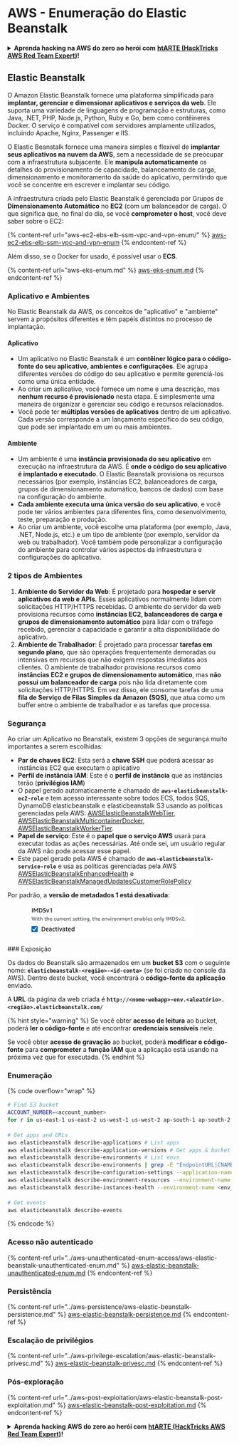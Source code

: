# AWS - Enumeração do Elastic Beanstalk

<details>

<summary><strong>Aprenda hacking na AWS do zero ao herói com</strong> <a href="https://training.hacktricks.xyz/courses/arte"><strong>htARTE (HackTricks AWS Red Team Expert)</strong></a><strong>!</strong></summary>

Outras maneiras de apoiar o HackTricks:

* Se você quiser ver sua **empresa anunciada no HackTricks** ou **baixar o HackTricks em PDF** Confira os [**PLANOS DE ASSINATURA**](https://github.com/sponsors/carlospolop)!
* Adquira o [**swag oficial PEASS & HackTricks**](https://peass.creator-spring.com)
* Descubra [**A Família PEASS**](https://opensea.io/collection/the-peass-family), nossa coleção exclusiva de [**NFTs**](https://opensea.io/collection/the-peass-family)
* **Junte-se ao** 💬 [**grupo Discord**](https://discord.gg/hRep4RUj7f) ou ao [**grupo telegram**](https://t.me/peass) ou **siga-nos** no **Twitter** 🐦 [**@hacktricks\_live**](https://twitter.com/hacktricks\_live)**.**
* **Compartilhe seus truques de hacking enviando PRs para o** [**HackTricks**](https://github.com/carlospolop/hacktricks) e [**HackTricks Cloud**](https://github.com/carlospolop/hacktricks-cloud) github repos.

</details>

## Elastic Beanstalk

O Amazon Elastic Beanstalk fornece uma plataforma simplificada para **implantar, gerenciar e dimensionar aplicativos e serviços da web**. Ele suporta uma variedade de linguagens de programação e estruturas, como Java, .NET, PHP, Node.js, Python, Ruby e Go, bem como contêineres Docker. O serviço é compatível com servidores amplamente utilizados, incluindo Apache, Nginx, Passenger e IIS.

O Elastic Beanstalk fornece uma maneira simples e flexível de **implantar seus aplicativos na nuvem da AWS**, sem a necessidade de se preocupar com a infraestrutura subjacente. Ele **manipula automaticamente** os detalhes do provisionamento de capacidade, balanceamento de carga, dimensionamento e monitoramento da saúde do aplicativo, permitindo que você se concentre em escrever e implantar seu código.

A infraestrutura criada pelo Elastic Beanstalk é gerenciada por Grupos de **Dimensionamento Automático** no **EC2** (com um balanceador de carga). O que significa que, no final do dia, se você **comprometer o host**, você deve saber sobre o EC2:

{% content-ref url="aws-ec2-ebs-elb-ssm-vpc-and-vpn-enum/" %}
[aws-ec2-ebs-elb-ssm-vpc-and-vpn-enum](aws-ec2-ebs-elb-ssm-vpc-and-vpn-enum/)
{% endcontent-ref %}

Além disso, se o Docker for usado, é possível usar o **ECS**.

{% content-ref url="aws-eks-enum.md" %}
[aws-eks-enum.md](aws-eks-enum.md)
{% endcontent-ref %}

### Aplicativo e Ambientes

No Elastic Beanstalk da AWS, os conceitos de "aplicativo" e "ambiente" servem a propósitos diferentes e têm papéis distintos no processo de implantação.

#### Aplicativo

* Um aplicativo no Elastic Beanstalk é um **contêiner lógico para o código-fonte do seu aplicativo, ambientes e configurações**. Ele agrupa diferentes versões do código do seu aplicativo e permite gerenciá-los como uma única entidade.
* Ao criar um aplicativo, você fornece um nome e uma descrição, mas **nenhum recurso é provisionado** nesta etapa. É simplesmente uma maneira de organizar e gerenciar seu código e recursos relacionados.
* Você pode ter **múltiplas versões de aplicativos** dentro de um aplicativo. Cada versão corresponde a um lançamento específico do seu código, que pode ser implantado em um ou mais ambientes.

#### Ambiente

* Um ambiente é uma **instância provisionada do seu aplicativo** em execução na infraestrutura da AWS. É **onde o código do seu aplicativo é implantado e executado**. O Elastic Beanstalk provisiona os recursos necessários (por exemplo, instâncias EC2, balanceadores de carga, grupos de dimensionamento automático, bancos de dados) com base na configuração do ambiente.
* **Cada ambiente executa uma única versão do seu aplicativo**, e você pode ter vários ambientes para diferentes fins, como desenvolvimento, teste, preparação e produção.
* Ao criar um ambiente, você escolhe uma plataforma (por exemplo, Java, .NET, Node.js, etc.) e um tipo de ambiente (por exemplo, servidor da web ou trabalhador). Você também pode personalizar a configuração do ambiente para controlar vários aspectos da infraestrutura e configurações do aplicativo.

### 2 tipos de Ambientes

1. **Ambiente do Servidor da Web**: É projetado para **hospedar e servir aplicativos da web e APIs**. Esses aplicativos normalmente lidam com solicitações HTTP/HTTPS recebidas. O ambiente do servidor da web provisiona recursos como **instâncias EC2, balanceadores de carga e grupos de dimensionamento automático** para lidar com o tráfego recebido, gerenciar a capacidade e garantir a alta disponibilidade do aplicativo.
2. **Ambiente de Trabalhador**: É projetado para processar **tarefas em segundo plano**, que são operações frequentemente demoradas ou intensivas em recursos que não exigem respostas imediatas aos clientes. O ambiente de trabalhador provisiona recursos como **instâncias EC2 e grupos de dimensionamento automático**, mas **não possui um balanceador de carga** pois não lida diretamente com solicitações HTTP/HTTPS. Em vez disso, ele consome tarefas de uma **fila de Serviço de Filas Simples da Amazon (SQS)**, que atua como um buffer entre o ambiente de trabalhador e as tarefas que processa.

### Segurança

Ao criar um Aplicativo no Beanstalk, existem 3 opções de segurança muito importantes a serem escolhidas:

* **Par de chaves EC2**: Esta será a **chave SSH** que poderá acessar as instâncias EC2 que executam o aplicativo
* **Perfil de instância IAM**: Este é o **perfil de instância** que as instâncias terão (**privilégios IAM**)
* O papel gerado automaticamente é chamado de **`aws-elasticbeanstalk-ec2-role`** e tem acesso interessante sobre todos ECS, todos SQS, DynamoDB elasticbeanstalk e elasticbeanstalk S3 usando as políticas gerenciadas pela AWS: [AWSElasticBeanstalkWebTier](https://us-east-1.console.aws.amazon.com/iam/home#/policies/arn:aws:iam::aws:policy/AWSElasticBeanstalkWebTier), [AWSElasticBeanstalkMulticontainerDocker](https://us-east-1.console.aws.amazon.com/iam/home#/policies/arn:aws:iam::aws:policy/AWSElasticBeanstalkMulticontainerDocker), [AWSElasticBeanstalkWorkerTier](https://us-east-1.console.aws.amazon.com/iam/home#/policies/arn:aws:iam::aws:policy/AWSElasticBeanstalkWorkerTier).
* **Papel de serviço**: Este é o **papel que o serviço AWS** usará para executar todas as ações necessárias. Até onde sei, um usuário regular da AWS não pode acessar esse papel.
* Este papel gerado pela AWS é chamado de **`aws-elasticbeanstalk-service-role`** e usa as políticas gerenciadas pela AWS [AWSElasticBeanstalkEnhancedHealth](https://us-east-1.console.aws.amazon.com/iam/home#/policies/arn:aws:iam::aws:policy/service-role/AWSElasticBeanstalkEnhancedHealth) e [AWSElasticBeanstalkManagedUpdatesCustomerRolePolicy](https://us-east-1.console.aws.amazon.com/iamv2/home?region=us-east-1#/roles/details/aws-elasticbeanstalk-service-role?section=permissions)

Por padrão, a **versão de metadados 1 está desativada**:

<figure><img src="../../../.gitbook/assets/image (103).png" alt=""><figcaption></figcaption></figure>
### Exposição

Os dados do Beanstalk são armazenados em um **bucket S3** com o seguinte nome: **`elasticbeanstalk-<região>-<id-conta>`** (se foi criado no console da AWS). Dentro deste bucket, você encontrará o **código-fonte da aplicação** enviado.

A **URL** da página da web criada é **`http://<nome-webapp>-env.<aleatório>.<região>.elasticbeanstalk.com/`**

{% hint style="warning" %}
Se você obter **acesso de leitura** ao bucket, poderá **ler o código-fonte** e até encontrar **credenciais sensíveis** nele.

Se você obter **acesso de gravação** ao bucket, poderá **modificar o código-fonte** para **comprometer** a **função IAM** que a aplicação está usando na próxima vez que for executada.
{% endhint %}

### Enumeração

{% code overflow="wrap" %}
```bash
# Find S3 bucket
ACCOUNT_NUMBER=<account_number>
for r in us-east-1 us-east-2 us-west-1 us-west-2 ap-south-1 ap-south-2 ap-northeast-1 ap-northeast-2 ap-northeast-3 ap-southeast-1 ap-southeast-2 ap-southeast-3 ca-central-1 eu-central-1 eu-central-2 eu-west-1 eu-west-2 eu-west-3 eu-north-1 sa-east-1 af-south-1 ap-east-1 eu-south-1 eu-south-2 me-south-1 me-central-1; do aws s3 ls elasticbeanstalk-$r-$ACCOUNT_NUMBER 2>/dev/null && echo "Found in: elasticbeanstalk-$r-$ACCOUNT_NUMBER"; done

# Get apps and URLs
aws elasticbeanstalk describe-applications # List apps
aws elasticbeanstalk describe-application-versions # Get apps & bucket name with source code
aws elasticbeanstalk describe-environments # List envs
aws elasticbeanstalk describe-environments | grep -E "EndpointURL|CNAME"
aws elasticbeanstalk describe-configuration-settings --application-name <app_name> --environment-name <env_name>
aws elasticbeanstalk describe-environment-resources --environment-name <env_name> # Get env info such as SQS used queues
aws elasticbeanstalk describe-instances-health --environment-name <env_name> # Get the instances of an environment

# Get events
aws elasticbeanstalk describe-events
```
{% endcode %}

### Acesso não autenticado

{% content-ref url="../aws-unauthenticated-enum-access/aws-elastic-beanstalk-unauthenticated-enum.md" %}
[aws-elastic-beanstalk-unauthenticated-enum.md](../aws-unauthenticated-enum-access/aws-elastic-beanstalk-unauthenticated-enum.md)
{% endcontent-ref %}

### Persistência

{% content-ref url="../aws-persistence/aws-elastic-beanstalk-persistence.md" %}
[aws-elastic-beanstalk-persistence.md](../aws-persistence/aws-elastic-beanstalk-persistence.md)
{% endcontent-ref %}

### Escalação de privilégios

{% content-ref url="../aws-privilege-escalation/aws-elastic-beanstalk-privesc.md" %}
[aws-elastic-beanstalk-privesc.md](../aws-privilege-escalation/aws-elastic-beanstalk-privesc.md)
{% endcontent-ref %}

### Pós-exploração

{% content-ref url="../aws-post-exploitation/aws-elastic-beanstalk-post-exploitation.md" %}
[aws-elastic-beanstalk-post-exploitation.md](../aws-post-exploitation/aws-elastic-beanstalk-post-exploitation.md)
{% endcontent-ref %}

<details>

<summary><strong>Aprenda hacking AWS do zero ao herói com</strong> <a href="https://training.hacktricks.xyz/courses/arte"><strong>htARTE (HackTricks AWS Red Team Expert)</strong></a><strong>!</strong></summary>

Outras formas de apoiar o HackTricks:

* Se você deseja ver sua **empresa anunciada no HackTricks** ou **baixar o HackTricks em PDF** Confira os [**PLANOS DE ASSINATURA**](https://github.com/sponsors/carlospolop)!
* Adquira o [**swag oficial PEASS & HackTricks**](https://peass.creator-spring.com)
* Descubra [**A Família PEASS**](https://opensea.io/collection/the-peass-family), nossa coleção exclusiva de [**NFTs**](https://opensea.io/collection/the-peass-family)
* **Junte-se ao** 💬 [**grupo Discord**](https://discord.gg/hRep4RUj7f) ou ao [**grupo telegram**](https://t.me/peass) ou **siga-nos** no **Twitter** 🐦 [**@hacktricks\_live**](https://twitter.com/hacktricks\_live)**.**
* **Compartilhe seus truques de hacking enviando PRs para os** [**HackTricks**](https://github.com/carlospolop/hacktricks) e [**HackTricks Cloud**](https://github.com/carlospolop/hacktricks-cloud) repositórios do github.

</details>
